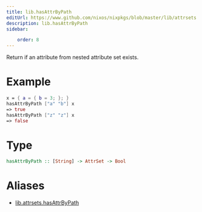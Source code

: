 ```yaml
---
title: lib.hasAttrByPath
editUrl: https://www.github.com/nixos/nixpkgs/blob/master/lib/attrsets.nix#L71C5
description: lib.hasAttrByPath
sidebar:

    order: 8
---
```


Return if an attribute from nested attribute set exists.

# Example

```nix
x = { a = { b = 3; }; }
hasAttrByPath ["a" "b"] x
=> true
hasAttrByPath ["z" "z"] x
=> false
```

# Type

```haskell
hasAttrByPath :: [String] -> AttrSet -> Bool
```


# Aliases

- [lib.attrsets.hasAttrByPath](./reference/lib/attrsets/lib-attrsets-hasAttrByPath)


